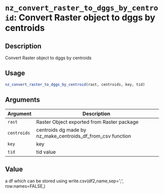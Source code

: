 # `nz_convert_raster_to_dggs_by_centroid`: Convert Raster object to dggs by centroids

## Description


 Convert Raster object to dggs by centroids


## Usage

```r
nz_convert_raster_to_dggs_by_centroid(rast, centroids, key, tid)
```


## Arguments

Argument      |Description
------------- |----------------
```rast```     |     Raster Object exported from Raster package
```centroids```     |     centroids dg made by nz_make_centroids_df_from_csv function
```key```     |     key
```tid```     |     tid value

## Value


 a df which can be stored using   write.csv(df2,name,sep=';', row.names=FALSE,)


